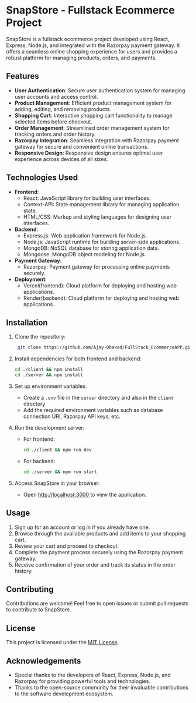 # SnapStore - Fullstack Ecommerce Project

SnapStore is a fullstack ecommerce project developed using React, Express, Node.js, and integrated with the Razorpay payment gateway. It offers a seamless online shopping experience for users and provides a robust platform for managing products, orders, and payments.

## Features

- **User Authentication**: Secure user authentication system for managing user accounts and access control.
- **Product Management**: Efficient product management system for adding, editing, and removing products.
- **Shopping Cart**: Interactive shopping cart functionality to manage selected items before checkout.
- **Order Management**: Streamlined order management system for tracking orders and order history.
- **Razorpay Integration**: Seamless integration with Razorpay payment gateway for secure and convenient online transactions.
- **Responsive Design**: Responsive design ensures optimal user experience across devices of all sizes.

## Technologies Used

- **Frontend**:
  - React: JavaScript library for building user interfaces.
  - Context-API: State management library for managing application state.
  - HTML/CSS: Markup and styling languages for designing user interfaces.
- **Backend**:
  - Express.js: Web application framework for Node.js.
  - Node.js: JavaScript runtime for building server-side applications.
  - MongoDB: NoSQL database for storing application data.
  - Mongoose: MongoDB object modeling for Node.js.
- **Payment Gateway**:
  - Razorpay: Payment gateway for processing online payments securely.
- **Deployment**:
  - Vercel(frontend): Cloud platform for deploying and hosting web applications.
  - Render(backend): Cloud platform for deploying and hosting web applications.

## Installation

1. Clone the repository:

   ```bash
    git clone https://github.com/Ajay-Dhakad/FullStack_EcommerceAPP.git
   ```

2. Install dependencies for both frontend and backend:

   ```bash
   cd ./client && npm install
   cd ./server && npm install
   ```

3. Set up environment variables:
   - Create a `.env` file in the `server` directory and also in the `client` directory
   - Add the required environment variables such as database connection URI, Razorpay API keys, etc.

4. Run the development server:
   - For frontend:
     ```bash
     cd ./client && npm run dev
     ```
   - For backend:
     ```bash
     cd ./server && npm run start
     ```

5. Access SnapStore in your browser:
   - Open [http://localhost:3000](http://localhost:3000) to view the application.

## Usage

1. Sign up for an account or log in if you already have one.
2. Browse through the available products and add items to your shopping cart.
3. Review your cart and proceed to checkout.
4. Complete the payment process securely using the Razorpay payment gateway.
5. Receive confirmation of your order and track its status in the order history.

## Contributing

Contributions are welcome! Feel free to open issues or submit pull requests to contribute to SnapStore.

## License

This project is licensed under the [MIT License](LICENSE).

## Acknowledgements

- Special thanks to the developers of React, Express, Node.js, and Razorpay for providing powerful tools and technologies.
- Thanks to the open-source community for their invaluable contributions to the software development ecosystem.
